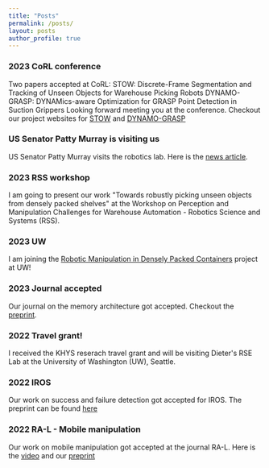 ```yaml
---
title: "Posts"
permalink: /posts/
layout: posts
author_profile: true
---
```




### 2023 CoRL conference

Two papers accepted at CoRL:
STOW: Discrete-Frame Segmentation and Tracking of Unseen Objects for Warehouse Picking Robots
DYNAMO-GRASP: DYNAMics-aware Optimization for GRASP Point Detection in Suction Grippers
Looking forward meeting you at the conference.
Checkout our project websites for [STOW](https://sites.google.com/view/stow-corl23) and [DYNAMO-GRASP](https://sites.google.com/view/dynamo-grasp)

### US Senator Patty Murray is visiting us

US Senator Patty Murray visits the robotics lab. Here is the [news article](https://www.murray.senate.gov/senator-murray-visits-university-of-washington-computer-science-and-engineering-school-discusses-ai-development-with-uw-researchers/).

### 2023 RSS workshop

I am going to present our work "Towards robustly picking unseen objects from
densely packed shelves" at the Workshop on Perception and Manipulation
Challenges for Warehouse Automation - Robotics Science and Systems (RSS).

### 2023 UW

I am joining the [Robotic Manipulation in Densely Packed Containers](https://robotic-manipulation.sciencehub.uw.edu/) project at UW!

### 2023 Journal accepted

Our journal on the memory architecture got accepted. Checkout the [preprint](https://h2t.iar.kit.edu/pdf/Peller2023.pdf).

### 2022 Travel grant!

I received the KHYS reserach travel grant and will be visiting Dieter's RSE Lab
at the University of Washington (UW), Seattle. 

### 2022 IROS 

Our work on success and failure detection got accepted for IROS. The preprint can be found [here](https://h2t.iar.kit.edu/pdf/Hegemann2022.pdf)

### 2022 RA-L - Mobile manipulation

Our work on mobile manipulation got accepted at the journal RA-L. Here is the [video](http://) and our 
[preprint](https://h2t.iar.kit.edu/pdf/Reister2022.pdf)
